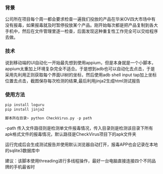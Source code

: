 ### 背景
公司所在项目每个周一都会要求检查一遍我们投放的产品在华米OV四大市场中有没有报毒，如果报毒就及时暂停投放某个产品。刚开始每次都是把产品复制到各大手机中，然后在文件管理里逐一检查，后面发现这种重复性工作完全可以交给程序去做。

### 技术
说到移动端的UI自动化一开始最先想到使用appium，但是本身就是一个小脚本，appium太重加上环境复杂完全不适合。于是想到adb也可以自动化去点击，于是采用先利用正则获取每个界面UI树的坐标，然后使用adb shell input tap加上坐标位置去点击，截图保存每次检测的结果,最后利用jinja2生成html测试报告

### 使用方法
```python
pip install loguru
pip install jinja2
```
```python
脚本所在目录> python CheckVirus.py -p path
```
-path  传入文件路径则是检测单文件报毒情况，传入目录则是检测该目录下所有apk格式文件的报毒情况，默认路径是CheckVirus项目下的apk文件夹

运行完成后会生成测试报告并使用默认浏览器自动打开，报毒APP也会记录在本地的sqlite3数据库中

建议：该脚本使用threading进行多线程操作，最好一台电脑直接连接四个不同品牌的手机最省时
